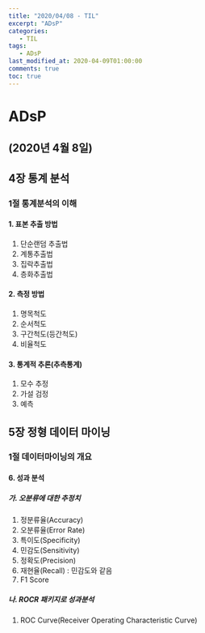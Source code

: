 ```yaml
---
title: "2020/04/08 - TIL"
excerpt: "ADsP"
categories: 
   - TIL
tags:
   - ADsP
last_modified_at: 2020-04-09T01:00:00
comments: true
toc: true
---
```


ADsP
====

(2020년 4월 8일)
--------------

## 4장 통계 분석
### 1절 통계분석의 이해

#### 1. 표본 추출 방법
1) 단순랜덤 추출법
2) 계통추출법
3) 집락추출법
4) 층화추출법

#### 2. 측정 방법
1) 명목척도
2) 순서척도
3) 구간척도(등간척도)
4) 비율척도

#### 3. 통계적 추론(추측통계)
1) 모수 추정
2) 가설 검정
3) 예측

## 5장 정형 데이터 마이닝
### 1절 데이터마이닝의 개요

#### 6. 성과 분석
##### 가. 오분류에 대한 추정치
1) 정분류율(Accuracy)
2) 오분류율(Error Rate)
3) 특이도(Specificity)
4) 민감도(Sensitivity)
5) 정확도(Precision)
6) 재현율(Recall) : 민감도와 같음
7) F1 Score

##### 나. ROCR 패키지로 성과분석
1) ROC Curve(Receiver Operating Characteristic Curve)


